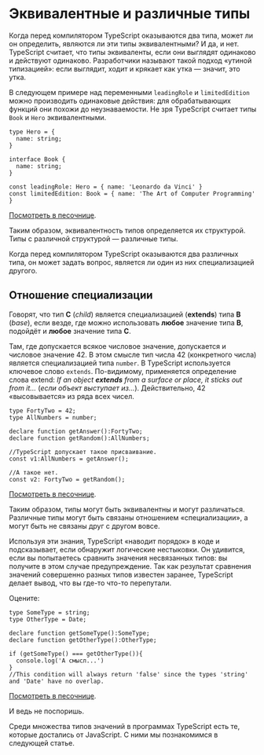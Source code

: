 # Эквивалентные и различные типы

Когда перед компилятором TypeScript оказываются два типа, может ли он определить, являются ли эти типы эквивалентными? И да, и нет. TypeScript считает, что типы эквиваленты, если они выглядят одинаково и действуют одинаково. Разработчики называют такой подход «утиной типизацией»: если выглядит, ходит и крякает как утка — значит, это утка.

В следующем примере над переменными `leadingRole` и `limitedEdition` можно производить одинаковые действия: для обрабатывающих функций они похожи до неузнаваемости. Не зря TypeScript считает типы `Book` и `Hero` эквивалентными.

```tsx
type Hero = {
  name: string;
}

interface Book {
  name: string;
}

const leadingRole: Hero = { name: 'Leonardo da Vinci' }
const limitedEdition: Book = { name: 'The Art of Computer Programming' }
```

[Посмотреть в песочнице](https://www.typescriptlang.org/play?#code/C4TwDgpgBAEhBOB7KBeKBvAsAKClAdgIYC2EAXFAM7DwCW+A5gNw4C+OO9wCAZoQMbQAQokQBrDDjxFSFanUYts7bDn6J81KABsIhACb0GAJUS6KcJKgwES5KAHIAMhA2F4+5PsJQAavX5aBygVdU1gHVpiWm59AFFDYFoNChFxa3RbWUcAFQALaABBeAjEHigAYURiMABXbngoAAUkBngSaMZg1iA).

Таким образом, эквивалентность типов определяется их структурой. Типы с различной структурой — различные типы.

Когда перед компилятором TypeScript оказываются два различных типа, он может задать вопрос, является ли один из них специализацией другого.

## Отношение специализации

Говорят, что тип **C** (_child_) является специализацией (**extends**) типа **B** (_base_), если везде, где можно использовать **любое** значение типа **B**, подойдёт и **любое** значение типа **С**.

Там, где допускается всякое числовое значение, допускается и числовое значение 42. В этом смысле тип числа 42 (конкретного числа) является специализацией типа `number`. В TypeScript используется ключевое слово `extends`. По-видимому, применяется определение слова extend: *If an object **extends** from a surface or place, it sticks out from it...* (*если объект выступает из...*). Действительно, 42 «высовывается» из ряда всех чисел.

```tsx
type FortyTwo = 42;
type AllNumbers = number;

declare function getAnswer():FortyTwo;
declare function getRandom():AllNumbers;

//TypeScript допускает такое присваивание.
const v1:AllNumbers = getAnswer();

//А такое нет.
const v2: FortyTwo = getRandom();
```

[Посмотреть в песочнице](https://www.typescriptlang.org/play?#code/C4TwDgpgBAYg9gVwE6gCoHc5QLxQCwBMA3ALABQokUAggDa0ByCAtgEYRIDOOUAdi+ySky5ACYQAxrQCGSaADMEvCcACWcXlADmEYNV6d0HABQBKAFzxkaTMPFTZCpSvWadwAErTeouMzPmdIwCHJzC5AD0EajgEADKEkiqYMBQgCwggHwggPwggMIggIIggFwggAwggKwggEIgUGVFBRklUFmAAiCAHCB5gEwgRU3tgLwgTSXkEhqcqQBuAIyB9ExsoTzu+oYmpuFkUUWV1bVQXeX9gyME5rCIKCAYWLjuXj5+ZkRAA).

Таким образом, типы могут быть эквивалентны и могут различаться. Различные типы могут быть связаны отношением «специализации», а могут быть не связаны друг с другом вовсе.

Используя эти знания, TypeScript «наводит порядок» в коде и подсказывает, если обнаружит логические нестыковки. Он удивится, если вы попытаетесь сравнить значения несвязанных типов: вы получите в этом случае предупреждение. Так как результат сравнения значений совершенно разных типов известен заранее, TypeScript делает вывод, что вы где-то что-то перепутали.

Оцените:

```tsx
type SomeType = string;
type OtherType = Date;

declare function getSomeType():SomeType;
declare function getOtherType():OtherType;

if (getSomeType() === getOtherType()){
  console.log('А смысл...')
}
//This condition will always return 'false' since the types 'string' and 'Date' have no overlap.
```

[Посмотреть в песочнице](https://www.typescriptlang.org/play?#code/C4TwDgpgBAyg9gWwgFXNAvFAzsATgSwDsBzAbgFgAoUSKAeWAAsJdVbMARAQ2AgsqoATCAGMANl1zQAZgFdCI4PjiEoxCMHhI2EABQBKAFxaUafsPGSZ8xctXrgDZqzQHDTljv5V80qLocTHQModDC1DQ8XSAN9AG8qKCgRFSw4MQgAOjE4Yl0AckAEEChAQRBAHhBAaRASwG4QTLr8-SoAXyoAelbkRnwsZJVBfCUVKAB3fDExKC4xYa4QHqlgWVxVfOkprAh87CIRaCY9tB78nAISLa5CQSh87l4txi4AN2hCOCg4Z9wJMEygA).

И ведь не поспоришь.

Среди множества типов значений в программах TypeScript есть те, которые достались от JavaScript. С ними мы познакомимся в следующей статье.
